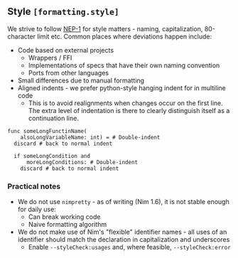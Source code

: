 ## Style `[formatting.style]`

We strive to follow [NEP-1](https://nim-lang.org/docs/nep1.html) for style matters - naming, capitalization, 80-character limit etc. Common places where deviations happen include:

* Code based on external projects
    * Wrappers / FFI
    * Implementations of specs that have their own naming convention
    * Ports from other languages
* Small differences due to manual formatting
* Aligned indents - we prefer python-style hanging indent for in multiline code
    * This is to avoid realignments when changes occur on the first line. The extra level of indentation is there to clearly distinguish itself as a continuation line.

```
func someLongFunctinName(
    alsoLongVariableName: int) = # Double-indent
  discard # back to normal indent

  if someLongCondition and
      moreLongConditions: # Double-indent
    discard # back to normal indent
```

### Practical notes

* We do not use `nimpretty` - as of writing (Nim 1.6), it is not stable enough for daily use:
    * Can break working code
    * Naive formatting algorithm
* We do not make use of Nim's "flexible" identifier names - all uses of an identifier should match the declaration in capitalization and underscores
    * Enable `--styleCheck:usages` and, where feasible, `--styleCheck:error`
